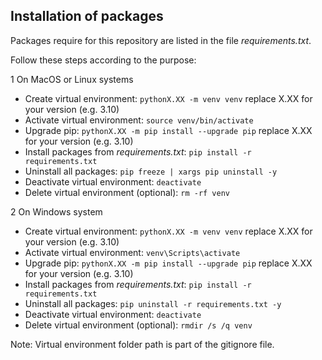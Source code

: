 ## Installation of packages
Packages require for this repository are listed in the file *requirements.txt*.

Follow these steps according to the purpose:

1 On MacOS or Linux systems
- Create virtual environment: `pythonX.XX -m venv venv` replace X.XX for your version (e.g. 3.10)
- Activate virtual environment: `source venv/bin/activate`
- Upgrade pip: `pythonX.XX -m pip install --upgrade pip` replace X.XX for your version (e.g. 3.10) 
- Install packages from *requirements.txt*: `pip install -r requirements.txt`
- Uninstall all packages: `pip freeze | xargs pip uninstall -y`
- Deactivate virtual environment: `deactivate`
- Delete virtual environment (optional): `rm -rf venv`

2 On Windows system
- Create virtual environment: `pythonX.XX -m venv venv` replace X.XX for your version (e.g. 3.10)
- Activate virtual environment: `venv\Scripts\activate`
- Upgrade pip: `pythonX.XX -m pip install --upgrade pip` replace X.XX for your version (e.g. 3.10)
- Install packages from *requirements.txt*: `pip install -r requirements.txt`
- Uninstall all packages: `pip uninstall -r requirements.txt -y`
- Deactivate virtual environment: `deactivate`
- Delete virtual environment (optional): `rmdir /s /q venv`

Note: Virtual environment folder path is part of the gitignore file.